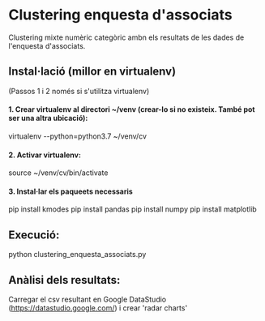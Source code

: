 # Clustering enquesta d'associats

Clustering mixte numèric categòric ambn els resultats de les dades de l'enquesta d'associats.


## Instal·lació (millor en virtualenv)

(Passos 1 i 2 només si s'utilitza virtualenv)

#### 1. Crear virtualenv al directori ~/venv (crear-lo si no existeix. També pot ser una altra ubicació):
virtualenv --python=python3.7 ~/venv/cv

#### 2. Activar virtualenv:
source ~/venv/cv/bin/activate

#### 3. Instal·lar els paqueets necessaris
pip install kmodes
pip install pandas
pip install numpy
pip install matplotlib

## Execució:
python clustering_enquesta_associats.py

## Anàlisi dels resultats:

Carregar el csv resultant en Google DataStudio (https://datastudio.google.com/) i crear 'radar charts'

